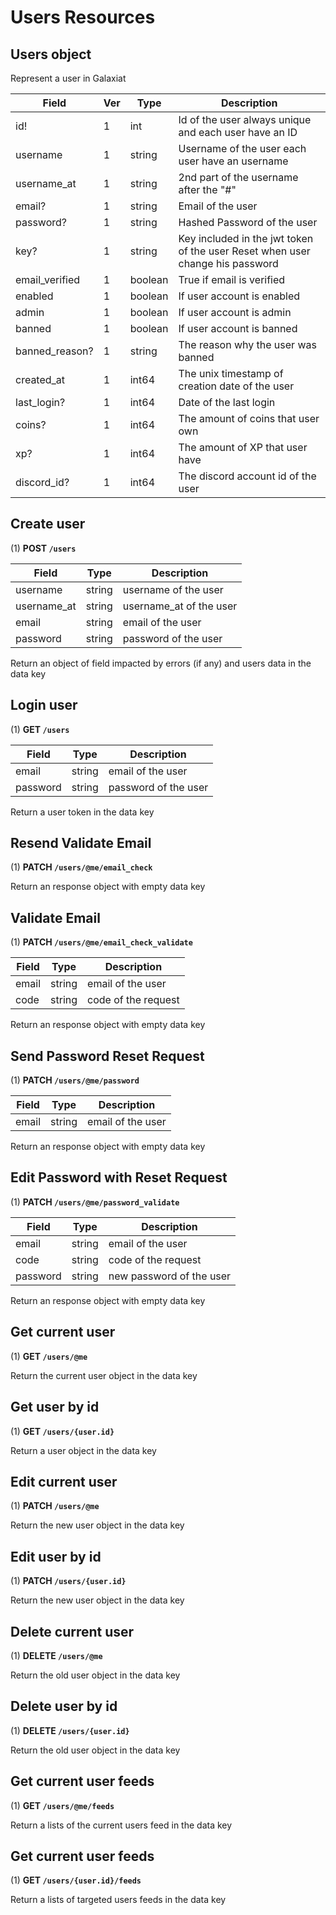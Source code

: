 # Users Resources

## Users object

Represent a user in Galaxiat

| Field          | Ver | Type    | Description                                                                   |
| -------------- | --- | ------- | ----------------------------------------------------------------------------- |
| id!            | 1   | int     | Id of the user always unique and each user have an ID                         |
| username       | 1   | string  | Username of the user each user have an username                               |
| username_at    | 1   | string  | 2nd part of the username after the "#"                                        |
| email?         | 1   | string  | Email of the user                                                             |
| password?      | 1   | string  | Hashed Password of the user                                                   |
| key?           | 1   | string  | Key included in the jwt token of the user Reset when user change his password |
| email_verified | 1   | boolean | True if email is verified                                                     |
| enabled        | 1   | boolean | If user account is enabled                                                    |
| admin          | 1   | boolean | If user account is admin                                                      |
| banned         | 1   | boolean | If user account is banned                                                     |
| banned_reason? | 1   | string  | The reason why the user was banned                                            |
| created_at     | 1   | int64   | The unix timestamp of creation date of the user                               |
| last_login?    | 1   | int64   | Date of the last login                                                        |
| coins?         | 1   | int64   | The amount of coins that user own                                             |
| xp?            | 1   | int64   | The amount of XP that user have                                               |
| discord_id?    | 1   | int64   | The discord account id of the user                                            |

## Create user

(1) **POST `/users`**

| Field       | Type   | Description             |
| ----------- | ------ | ----------------------- |
| username    | string | username of the user    |
| username_at | string | username_at of the user |
| email       | string | email of the user       |
| password    | string | password of the user    |

Return an object of field impacted by errors (if any) and users data in the data key

## Login user

(1) **GET `/users`**

| Field    | Type   | Description          |
| -------- | ------ | -------------------- |
| email    | string | email of the user    |
| password | string | password of the user |

Return a user token in the data key

## Resend Validate Email

(1) **PATCH `/users/@me/email_check`**

Return an response object with empty data key

## Validate Email

(1) **PATCH `/users/@me/email_check_validate`**

| Field | Type   | Description         |
| ----- | ------ | ------------------- |
| email | string | email of the user   |
| code  | string | code of the request |

Return an response object with empty data key

## Send Password Reset Request

(1) **PATCH `/users/@me/password`**

| Field | Type   | Description       |
| ----- | ------ | ----------------- |
| email | string | email of the user |

Return an response object with empty data key

## Edit Password with Reset Request

(1) **PATCH `/users/@me/password_validate`**

| Field    | Type   | Description              |
| -------- | ------ | ------------------------ |
| email    | string | email of the user        |
| code     | string | code of the request      |
| password | string | new password of the user |

Return an response object with empty data key

## Get current user

(1) **GET `/users/@me`**

Return the current user object in the data key

## Get user by id

(1) **GET `/users/{user.id}`**

Return a user object in the data key

## Edit current user

(1) **PATCH `/users/@me`**

Return the new user object in the data key

## Edit user by id

(1) **PATCH `/users/{user.id}`**

Return the new user object in the data key

## Delete current user

(1) **DELETE `/users/@me`**

Return the old user object in the data key

## Delete user by id

(1) **DELETE `/users/{user.id}`**

Return the old user object in the data key

## Get current user feeds

(1) **GET `/users/@me/feeds`**

Return a lists of the current users feed in the data key

## Get current user feeds

(1) **GET `/users/{user.id}/feeds`**

Return a lists of targeted users feeds in the data key
